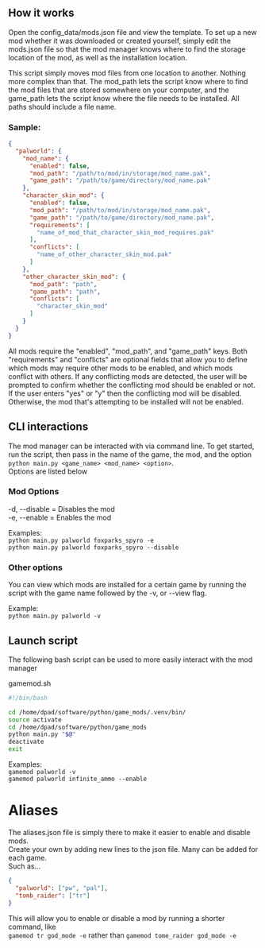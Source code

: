 ## How it works
Open the config_data/mods.json file and view the template. To set up a new mod
whether it was downloaded or created yourself, simply edit the mods.json file so
that the mod manager knows where to find the storage location of the mod, as well
as the installation location.

This script simply moves mod files from one location to another. Nothing more
complex than that. The mod_path lets the script know where to find the mod files
that are stored somewhere on your computer, and the game_path lets the script
know where the file needs to be installed. All paths should include a file name.

### Sample:

```json
{
  "palworld": {
    "mod_name": {
      "enabled": false,
      "mod_path": "/path/to/mod/in/storage/mod_name.pak",
      "game_path": "/path/to/game/directory/mod_name.pak"
    },
    "character_skin_mod": {
      "enabled": false,
      "mod_path": "/path/to/mod/in/storage/mod_name.pak",
      "game_path": "/path/to/game/directory/mod_name.pak",
      "requirements": [
        "name_of_mod_that_character_skin_mod_requires.pak"
      ],
      "conflicts": [
        "name_of_other_character_skin_mod.pak"
      ]
    },
    "other_character_skin_mod": {
      "mod_path": "path",
      "game_path": "path",
      "conflicts": [
        "character_skin_mod"
      ]
    }
  }
}
```

All mods require the "enabled", "mod_path", and "game_path" keys. Both
"requirements" and "conflicts" are optional fields that allow you to define which
mods may require other mods to be enabled, and which mods conflict with others.
If any conflicting mods are detected, the user will be prompted to confirm whether
the conflicting mod should be enabled or not. If the user enters "yes" or "y"
then the conflicting mod will be disabled. Otherwise, the mod that's attempting to be
installed will not be enabled.


## CLI interactions
The mod manager can be interacted with via command line. To get started,<br>
run the script, then pass in the name of the game, the mod, and the option<br>
`python main.py <game_name> <mod_name> <option>`.<br>
Options are listed below<br>

### Mod Options
-d, --disable = Disables the mod<br>
-e, --enable  = Enables the mod

Examples:<br>
`python main.py palworld foxparks_spyro -e`<br>
`python main.py palworld foxparks_spyro --disable`

### Other options
You can view which mods are installed for a certain game by running the script 
with the game name followed by the -v, or --view flag.<br>

Example:<br>
`python main.py palworld -v`


## Launch script
The following bash script can be used to more easily interact with the mod manager

gamemod.sh
```bash
#!/bin/bash

cd /home/dpad/software/python/game_mods/.venv/bin/
source activate
cd /home/dpad/software/python/game_mods
python main.py "$@"
deactivate
exit
```

Examples:<br>
`gamemod palworld -v`<br>
`gamemod palworld infinite_ammo --enable`


# Aliases
The aliases.json file is simply there to make it easier to enable and disable mods.<br>
Create your own by adding new lines to the json file. Many can be added for each game.<br>
Such as...<br>
```json
{
  "palworld": ["pw", "pal"],
  "tomb_raider": ["tr"]
}
```
This will allow you to enable or disable a mod by running a shorter command, like<br>
`gamemod tr god_mode -e` rather than `gamemod tome_raider god_mode -e`
